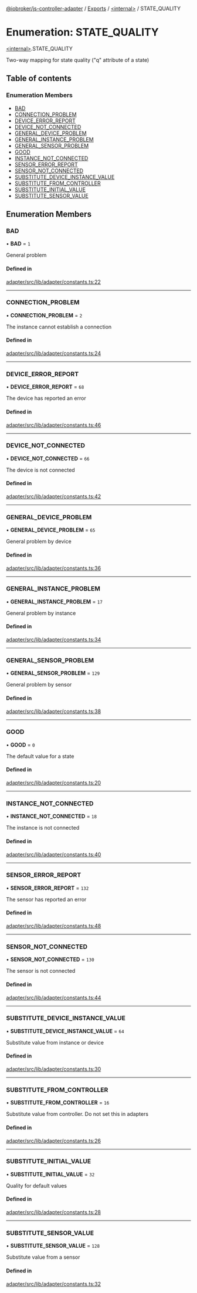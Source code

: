 [@iobroker/js-controller-adapter](../README.md) / [Exports](../modules.md) / [\<internal\>](../modules/internal_.md) / STATE\_QUALITY

# Enumeration: STATE\_QUALITY

[\<internal\>](../modules/internal_.md).STATE_QUALITY

Two-way mapping for state quality ("q" attribute of a state)

## Table of contents

### Enumeration Members

- [BAD](internal_.STATE_QUALITY.md#bad)
- [CONNECTION\_PROBLEM](internal_.STATE_QUALITY.md#connection_problem)
- [DEVICE\_ERROR\_REPORT](internal_.STATE_QUALITY.md#device_error_report)
- [DEVICE\_NOT\_CONNECTED](internal_.STATE_QUALITY.md#device_not_connected)
- [GENERAL\_DEVICE\_PROBLEM](internal_.STATE_QUALITY.md#general_device_problem)
- [GENERAL\_INSTANCE\_PROBLEM](internal_.STATE_QUALITY.md#general_instance_problem)
- [GENERAL\_SENSOR\_PROBLEM](internal_.STATE_QUALITY.md#general_sensor_problem)
- [GOOD](internal_.STATE_QUALITY.md#good)
- [INSTANCE\_NOT\_CONNECTED](internal_.STATE_QUALITY.md#instance_not_connected)
- [SENSOR\_ERROR\_REPORT](internal_.STATE_QUALITY.md#sensor_error_report)
- [SENSOR\_NOT\_CONNECTED](internal_.STATE_QUALITY.md#sensor_not_connected)
- [SUBSTITUTE\_DEVICE\_INSTANCE\_VALUE](internal_.STATE_QUALITY.md#substitute_device_instance_value)
- [SUBSTITUTE\_FROM\_CONTROLLER](internal_.STATE_QUALITY.md#substitute_from_controller)
- [SUBSTITUTE\_INITIAL\_VALUE](internal_.STATE_QUALITY.md#substitute_initial_value)
- [SUBSTITUTE\_SENSOR\_VALUE](internal_.STATE_QUALITY.md#substitute_sensor_value)

## Enumeration Members

### BAD

• **BAD** = ``1``

General problem

#### Defined in

[adapter/src/lib/adapter/constants.ts:22](https://github.com/ioBroker/ioBroker.js-controller/blob/d36cddc8d/packages/adapter/src/lib/adapter/constants.ts#L22)

___

### CONNECTION\_PROBLEM

• **CONNECTION\_PROBLEM** = ``2``

The instance cannot establish a connection

#### Defined in

[adapter/src/lib/adapter/constants.ts:24](https://github.com/ioBroker/ioBroker.js-controller/blob/d36cddc8d/packages/adapter/src/lib/adapter/constants.ts#L24)

___

### DEVICE\_ERROR\_REPORT

• **DEVICE\_ERROR\_REPORT** = ``68``

The device has reported an error

#### Defined in

[adapter/src/lib/adapter/constants.ts:46](https://github.com/ioBroker/ioBroker.js-controller/blob/d36cddc8d/packages/adapter/src/lib/adapter/constants.ts#L46)

___

### DEVICE\_NOT\_CONNECTED

• **DEVICE\_NOT\_CONNECTED** = ``66``

The device is not connected

#### Defined in

[adapter/src/lib/adapter/constants.ts:42](https://github.com/ioBroker/ioBroker.js-controller/blob/d36cddc8d/packages/adapter/src/lib/adapter/constants.ts#L42)

___

### GENERAL\_DEVICE\_PROBLEM

• **GENERAL\_DEVICE\_PROBLEM** = ``65``

General problem by device

#### Defined in

[adapter/src/lib/adapter/constants.ts:36](https://github.com/ioBroker/ioBroker.js-controller/blob/d36cddc8d/packages/adapter/src/lib/adapter/constants.ts#L36)

___

### GENERAL\_INSTANCE\_PROBLEM

• **GENERAL\_INSTANCE\_PROBLEM** = ``17``

General problem by instance

#### Defined in

[adapter/src/lib/adapter/constants.ts:34](https://github.com/ioBroker/ioBroker.js-controller/blob/d36cddc8d/packages/adapter/src/lib/adapter/constants.ts#L34)

___

### GENERAL\_SENSOR\_PROBLEM

• **GENERAL\_SENSOR\_PROBLEM** = ``129``

General problem by sensor

#### Defined in

[adapter/src/lib/adapter/constants.ts:38](https://github.com/ioBroker/ioBroker.js-controller/blob/d36cddc8d/packages/adapter/src/lib/adapter/constants.ts#L38)

___

### GOOD

• **GOOD** = ``0``

The default value for a state

#### Defined in

[adapter/src/lib/adapter/constants.ts:20](https://github.com/ioBroker/ioBroker.js-controller/blob/d36cddc8d/packages/adapter/src/lib/adapter/constants.ts#L20)

___

### INSTANCE\_NOT\_CONNECTED

• **INSTANCE\_NOT\_CONNECTED** = ``18``

The instance is not connected

#### Defined in

[adapter/src/lib/adapter/constants.ts:40](https://github.com/ioBroker/ioBroker.js-controller/blob/d36cddc8d/packages/adapter/src/lib/adapter/constants.ts#L40)

___

### SENSOR\_ERROR\_REPORT

• **SENSOR\_ERROR\_REPORT** = ``132``

The sensor has reported an error

#### Defined in

[adapter/src/lib/adapter/constants.ts:48](https://github.com/ioBroker/ioBroker.js-controller/blob/d36cddc8d/packages/adapter/src/lib/adapter/constants.ts#L48)

___

### SENSOR\_NOT\_CONNECTED

• **SENSOR\_NOT\_CONNECTED** = ``130``

The sensor is not connected

#### Defined in

[adapter/src/lib/adapter/constants.ts:44](https://github.com/ioBroker/ioBroker.js-controller/blob/d36cddc8d/packages/adapter/src/lib/adapter/constants.ts#L44)

___

### SUBSTITUTE\_DEVICE\_INSTANCE\_VALUE

• **SUBSTITUTE\_DEVICE\_INSTANCE\_VALUE** = ``64``

Substitute value from instance or device

#### Defined in

[adapter/src/lib/adapter/constants.ts:30](https://github.com/ioBroker/ioBroker.js-controller/blob/d36cddc8d/packages/adapter/src/lib/adapter/constants.ts#L30)

___

### SUBSTITUTE\_FROM\_CONTROLLER

• **SUBSTITUTE\_FROM\_CONTROLLER** = ``16``

Substitute value from controller. Do not set this in adapters

#### Defined in

[adapter/src/lib/adapter/constants.ts:26](https://github.com/ioBroker/ioBroker.js-controller/blob/d36cddc8d/packages/adapter/src/lib/adapter/constants.ts#L26)

___

### SUBSTITUTE\_INITIAL\_VALUE

• **SUBSTITUTE\_INITIAL\_VALUE** = ``32``

Quality for default values

#### Defined in

[adapter/src/lib/adapter/constants.ts:28](https://github.com/ioBroker/ioBroker.js-controller/blob/d36cddc8d/packages/adapter/src/lib/adapter/constants.ts#L28)

___

### SUBSTITUTE\_SENSOR\_VALUE

• **SUBSTITUTE\_SENSOR\_VALUE** = ``128``

Substitute value from a sensor

#### Defined in

[adapter/src/lib/adapter/constants.ts:32](https://github.com/ioBroker/ioBroker.js-controller/blob/d36cddc8d/packages/adapter/src/lib/adapter/constants.ts#L32)
